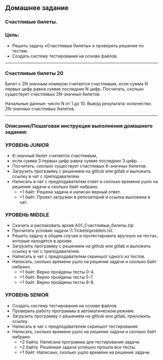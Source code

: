 ## Домашнее задание

### Счастливые билеты.
### Цель:
* Решить задачу «Счастливые билеты» и проверить решение по тестам.
* Создать систему тестирования на основе файлов.
<hr>

### Счастливые билеты 20

Билет с 2N значным номером считается счастливым,
если сумма N первых цифр равна сумме последних N цифр.
Посчитать, сколько существует счастливых 2N-значных билетов.

Начальные данные: число N от 1 до 10.
Вывод результата: количество 2N-значных счастливых билетов.
<hr>

### Описание/Пошаговая инструкция выполнения домашнего задания:
### УРОВЕНЬ JUNIOR
* 6-значный билет считается счастливым,
* если сумма 3 первых цифр равна сумме последних 3 цифр.
* Посчитать, сколько существует счастливых 6-значных билетов.
* Загрузить программу с решением на github или gitlab и выложить ссылку в чат с преподавателем.
* Написать в чат с предподавателем ответ и сколько времени ушло на решение задачи и сколько байт набрано.
  * +1 байт. Решена задача и написан верный ответ.
  * +1 байт. Проект загружен в репозиторий и ссылка выложена в чат.


### УРОВЕНЬ MIDDLE
* Скачать и распаковать архив A01_Счастливые_билеты.zip
* Прочитать условие задачи \1.Tickets\problem.txt
* Решить задачу в общем случае и протестировать вручную на тестах, которые находятся в архиве.
* Загрузить программу с решением на github или gitlab и выложить ссылку в чат с преподавателем.
* Написать в чат с предподавателем скриншот одного из тестов.
* Написать, сколько времени ушло на решение задачи и сколько байт набрано.
  * +1 байт. Верно пройдены тесты 0-4.
  * +1 байт. Верно пройдены тесты 5-7.
  * +1 байт. Верно пройдены тесты 8-9.


### УРОВЕНЬ SENIOR
* Создать систему тестирования на основе файлов.
* Проверить работу программы в автоматическом режиме.
* Загрузить программу с решением на github или gitlab, приложить ссылку.
* Написать в чат с предподавателем скриншот тестирования.
* Написать, сколько времени ушло на решение задачи и сколько байт набрано.
  * +2 байта. Написана программа для тестирования задачи.
  * +2 байта. Решённая задача успешно прошла все тесты.
  * +1 байт. Написано, сколько ушло времени на решение задачи.